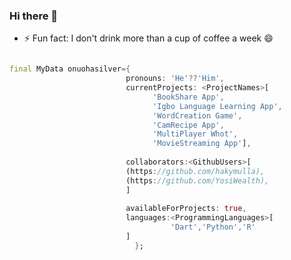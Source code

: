 ### Hi there 👋
- ⚡ Fun fact: I don't drink more than a cup of coffee a week  😄
```dart

final MyData onuohasilver={
                          pronouns: 'He'??'Him',
                          currentProjects: <ProjectNames>[
                                'BookShare App',
                                'Igbo Language Learning App',
                                'WordCreation Game',
                                'CamRecipe App',
                                'MultiPlayer Whot',
                                'MovieStreaming App'],
                                
                          collaborators:<GithubUsers>[
                          (https://github.com/hakymulla),
                          (https://github.com/YosiWealth),
                          ]
                          
                          availableForProjects: true,
                          languages:<ProgrammingLanguages>[
                                    'Dart','Python','R'
                          ]
                            };
```
<!--
**onuohasilver/onuohasilver** is a ✨ _special_ ✨ repository because its `README.md` (this file) appears on your GitHub profile.

Here are some ideas to get you started:



- 👯 I’m looking to collaborate on ...
- 🤔 I’m looking for help with ...

- 📫 How to reach me: ...
- 😄 Pronouns: ...

-->
